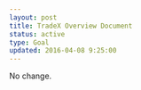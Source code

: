 ```yaml
---
layout: post
title: TradeX Overview Document
status: active
type: Goal
updated: 2016-04-08 9:25:00
---
```


No change.
